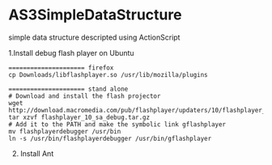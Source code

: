AS3SimpleDataStructure
======================

simple data structure descripted using ActionScript

1.Install debug flash player on Ubuntu
	
	===================== firefox
	cp Downloads/libflashplayer.so /usr/lib/mozilla/plugins
	
	===================== stand alone
	# Download and install the flash projector
	wget http://download.macromedia.com/pub/flashplayer/updaters/10/flashplayer_10_sa_debug.tar.gz
	tar xzvf flashplayer_10_sa_debug.tar.gz
	# Add it to the PATH and make the symbolic link gflashplayer
	mv flashplayerdebugger /usr/bin
	ln -s /usr/bin/flashplayerdebugger /usr/bin/gflashplayer

2. Install Ant 

 
